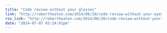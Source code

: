 ```yaml
---
title: "Code review without your glasses"
link: "http://robertheaton.com/2014/06/20/code-review-without-your-eyes/"
rss_link: "http://robertheaton.com/2014/06/20/code-review-without-your-eyes/"
date: "2014-07-07 03:24:01pm"
---
```

